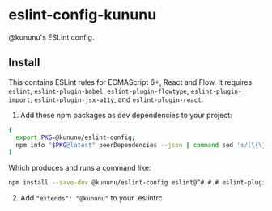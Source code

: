 # eslint-config-kununu

@kununu's ESLint config.

## Install

This contains ESLint rules for ECMAScript 6+, React and Flow. It requires `eslint`, `eslint-plugin-babel`, `eslint-plugin-flowtype`, `eslint-plugin-import`, `eslint-plugin-jsx-a11y`, and `eslint-plugin-react`.

1. Add these npm packages as dev dependencies to your project:
  ```sh
  (
    export PKG=@kununu/eslint-config;
    npm info "$PKG@latest" peerDependencies --json | command sed 's/[\{\},]//g ; s/: /@/g' | xargs npm install --save-dev "$PKG@latest"
  )
  ```

  Which produces and runs a command like:

  ```sh
  npm install --save-dev @kununu/eslint-config eslint@^#.#.# eslint-plugin-babel@^#.#.# eslint-plugin-flowtype@^#.#.# eslint-plugin-import@^#.#.# eslint-plugin-jsx-a11y@^#.#.# eslint-plugin-react@^#.#.#
  ```

2. Add `"extends": "@kununu"` to your .eslintrc
